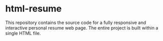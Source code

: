# html-resume
This repository contains the source code for a fully responsive and interactive personal resume web page. The entire project is built within a single HTML file.
